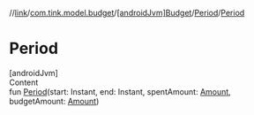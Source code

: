 //[link](../../../index.md)/[com.tink.model.budget](../../index.md)/[[androidJvm]Budget](../index.md)/[Period](index.md)/[Period](-period.md)



# Period  
[androidJvm]  
Content  
fun [Period](-period.md)(start: Instant, end: Instant, spentAmount: [Amount](../../../com.tink.model.misc/[android-jvm]-amount/index.md), budgetAmount: [Amount](../../../com.tink.model.misc/[android-jvm]-amount/index.md))  



